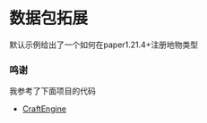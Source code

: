 # 数据包拓展

默认示例给出了一个如何在paper1.21.4+注册地物类型

### 鸣谢
我参考了下面项目的代码
- [CraftEngine](https://github.com/Xiao-MoMi/craft-engine)
